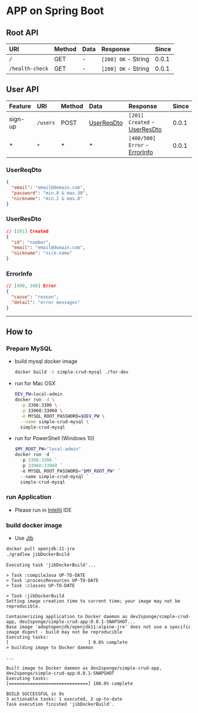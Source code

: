 # APP on Spring Boot

## Root API

| URI             | Method | Data | Response            | Since |
| :-------------- | :----- | :--- | :------------------ | :---- |
| `/`             | GET    | -    | `[200] OK` - String | 0.0.1 |
| `/health-check` | GET    | -    | `[200] OK` - String | 0.0.1 |

## User API

| Feature | URI      | Method | Data                      | Response                                    | Since |
| :------ | :------- | :----- | :------------------------ | :------------------------------------------ | :---- |
| sign-up | `/users` | POST   | [UserReqDto](#userreqdto) | `[201] Created` - [UserResDto](#userresdto) | 0.0.1 |
| *       | `*`      | *      | *                         | `[400/500] Error` - [ErrorInfo](#errorinfo) | 0.0.1 |

### UserReqDto

```json
{
  "email": "email@domain.com",
  "password": "min.8 & max.30",
  "nickname": "min.2 & max.8"
}
```

### UserResDto

```json
// [201] Created
{
  "id": "number",
  "email": "email@domain.com",
  "nickname": "nick-name"
}
  ```
  
### ErrorInfo

```json
// [400, 500] Error
{
  "cause": "reason",
  "detail": "error messages"
}
```

---

## How to

### Prepare MySQL

- build mysql docker image

  ```bash
  docker build -t simple-crud-mysql ./for-dev
  ```

- run for Mac OSX
  
  ```bash
  DEV_PW=local-admin
  docker run -d \
    -p 3306:3306 \
    -p 33060:33060 \
    -e MYSQL_ROOT_PASSWORD=$DEV_PW \
    --name simple-crud-mysql \
    simple-crud-mysql
  ```

- run for PowerShell (Windows 10)

  ```powershell
  $MY_ROOT_PW="local-admin"
  docker run -d `
    -p 3306:3306 `
    -p 33060:33060 `
    -e MYSQL_ROOT_PASSWORD="$MY_ROOT_PW" `
    --name simple-crud-mysql `
    simple-crud-mysql
  ```

### run Application

- Please run in [Intellij](https://www.jetbrains.com/ko-kr/idea/download/download-thanks.html) IDE

### build docker image

- Use [Jib](https://github.com/GoogleContainerTools/jib#jib)

```bash
docker pull openjdk:11-jre
./gradlew jibDockerBuild
```

```text
Executing task 'jibDockerBuild'...

> Task :compileJava UP-TO-DATE
> Task :processResources UP-TO-DATE
> Task :classes UP-TO-DATE

> Task :jibDockerBuild
Setting image creation time to current time; your image may not be reproducible.

Containerizing application to Docker daemon as dev2sponge/simple-crud-app, dev2sponge/simple-crud-app:0.0.1-SNAPSHOT...
Base image 'adoptopenjdk/openjdk11:alpine-jre' does not use a specific image digest - build may not be reproducible
Executing tasks:
[                              ] 0.0% complete
> building image to Docker daemon

...

Built image to Docker daemon as dev2sponge/simple-crud-app, dev2sponge/simple-crud-app:0.0.1-SNAPSHOT
Executing tasks:
[==============================] 100.0% complete

BUILD SUCCESSFUL in 9s
3 actionable tasks: 1 executed, 2 up-to-date
Task execution finished 'jibDockerBuild'.
```
